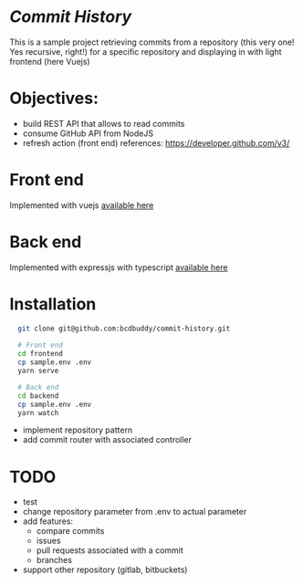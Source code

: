# _Commit History_
This is a sample project retrieving commits from a repository (this very one! Yes recursive, right!) for a specific repository and displaying in with light frontend (here Vuejs)


# Objectives:
- build REST API that allows to read commits
- consume GitHub API from NodeJS
- refresh action (front end)
references: https://developer.github.com/v3/

# Front end
Implemented with vuejs [available here](./frontend/README.md)

# Back end
Implemented with expressjs with typescript [available here](./backend/README.md)

# Installation

```bash
  git clone git@github.com:bcdbuddy/commit-history.git
  
  # Front end
  cd frontend
  cp sample.env .env
  yarn serve

  # Back end
  cd backend
  cp sample.env .env
  yarn watch
```

- implement repository pattern
- add commit router with associated controller

# TODO
- test
- change repository parameter from .env to actual parameter
- add features:
  * compare commits
  * issues
  * pull requests associated with a commit
  * branches
- support other repository (gitlab, bitbuckets)